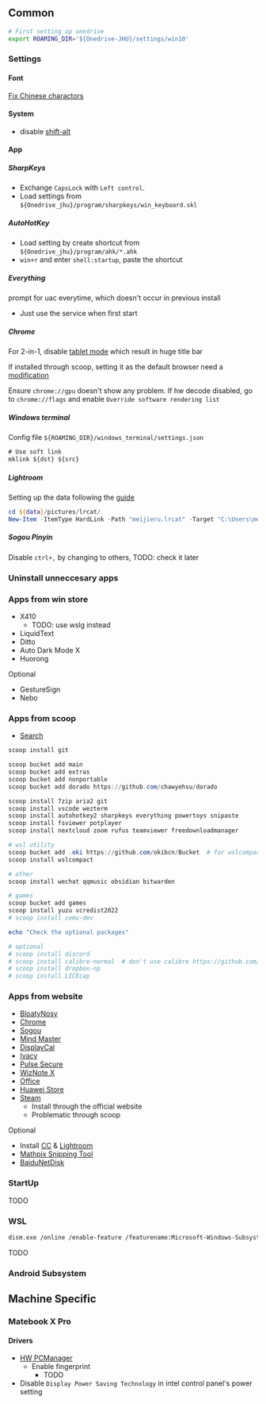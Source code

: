 

## Common

```bash
# First setting up onedrive
export ROAMING_DIR='${Onedrive-JHU}/settings/win10'
```

### Settings

#### Font

[Fix Chinese charactors](https://iamcristye.github.io/Font/)

#### System

- disable [shift-alt](https://superuser.com/a/1385457)

#### App

##### SharpKeys

- Exchange `CapsLock` with `Left control`.
- Load settings from `${Onedrive_jhu}/program/sharpkeys/win_keyboard.skl`

##### AutoHotKey

- Load setting by create shortcut from `${Onedrive_jhu}/program/ahk/*.ahk`
- `win+r` and enter `shell:startup`, paste the shortcut

##### Everything

prompt for uac everytime, which doesn't occur in previous install

- Just use the service when first start

##### Chrome

For 2-in-1, disable [tablet mode](https://www.howtogeek.com/790530/how-to-disable-tablet-mode-in-google-chrome/) which result in huge title bar

If installed through scoop, setting it as the default browser need a [modification](https://github.com/ScoopInstaller/Scoop/issues/3657#issuecomment-534673530)

Ensure `chrome://gpu` doesn't show any problem. If hw decode disabled, go to `chrome://flags` and enable `Override software rendering list`

##### Windows terminal

Config file `${ROAMING_DIR}/windows_terminal/settings.json`

```cmd
# Use soft link
mklink ${dst} ${src}
```

##### Lightroom

Setting up the data following the [guide](https://www.tenforums.com/tutorials/131182-create-soft-hard-symbolic-links-windows.html)

<!-- - lrcat & dir by `mklink /h ${dst} ${src}` -->

```powershell
cd ${data}/pictures/lrcat/
New-Item -ItemType HardLink -Path "meijieru.lrcat" -Target "C:\Users\meiji\OneDrive - Johns Hopkins\picture\lrcat\meijieru.lrcat"
```

##### Sogou Pinyin

Disable `ctrl+,` by changing to others, TODO: check it later

### Uninstall unneccesary apps

### Apps from win store

- X410
  - TODO: use wslg instead
- LiquidText
- Ditto
- Auto Dark Mode X
- Huorong

Optional

- GestureSign
- Nebo

### Apps from scoop

- [Search](https://scoop.sh)

```ps1
scoop install git

scoop bucket add main
scoop bucket add extras
scoop bucket add nonportable
scoop bucket add dorado https://github.com/chawyehsu/dorado

scoop install 7zip aria2 git
scoop install vscode wezterm
scoop install autohotkey2 sharpkeys everything powertoys snipaste
scoop install fsviewer potplayer
scoop install nextcloud zoom rufus teamviewer freedownloadmanager

# wsl utility
scoop bucket add .oki https://github.com/okibcn/Bucket  # for wslcompact
scoop install wslcompact

# other
scoop install wechat qqmusic obsidian bitwarden

# games
scoop bucket add games
scoop install yuzu vcredist2022
# scoop install cemu-dev

echo "Check the optional packages"

# optional
# scoop install discord
# scoop install calibre-normal  # don't use calibre https://github.com/ScoopInstaller/Extras/issues/1765#issuecomment-466762524
# scoop install dropbox-np
# scoop install LICEcap
```

### Apps from website

- [BloatyNosy](https://github.com/builtbybel/BloatyNosy/releases)
- [Chrome](https://www.google.com/chrome/)
- [Sogou](https://shurufa.sogou.com/)
- [Mind Master](https://www.edrawsoft.cn/mindmaster/)
- [DisplayCal](https://displaycal.net/#download)
- [Ivacy](TODO)
- [Pulse Secure](TODO)
- [WizNote X](TODO)
- [Office](TODO)
- [Huawei Store](TODO)
- [Steam](TODO)
  - Install through the official website
  - Problematic through scoop

Optional

- Install [CC](https://creativecloud.adobe.com/apps/all/desktop?action=install&source=apps&productId=creative-cloud) & [Lightroom](https://www.cybermania.ws/software/adobe-genp/)
- [Mathpix Snipping Tool](TODO)
- [BaiduNetDisk](TODO)

### StartUp

TODO

### WSL

```sh
dism.exe /online /enable-feature /featurename:Microsoft-Windows-Subsystem-Linux /all /norestart
```

TODO

### Android Subsystem

## Machine Specific

### Matebook X Pro

#### Drivers

- [HW PCManager](https://consumer.huawei.com/cn/support/laptops/matebook-x-pro/)
  - Enable fingerprint
    - TODO
- Disable `Display Power Saving Technology` in intel control panel's power setting
